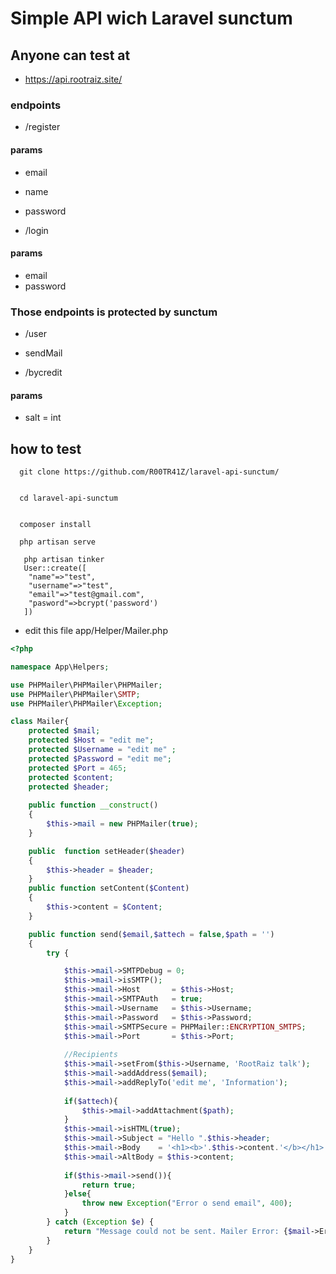 # Simple API wich Laravel sunctum


## Anyone can test at 

- https://api.rootraiz.site/

### endpoints 

- /register
#### params
- email
- name
- password


- /login
#### params
- email
- password

### Those endpoints is protected by sunctum
- /user


- sendMail

- /bycredit

#### params
- salt = int



## how to test

```shell
  git clone https://github.com/R00TR41Z/laravel-api-sunctum/
  
```

```shell
  cd laravel-api-sunctum
  
```

```shell
  composer install
```

```shell
  php artisan serve
```
```shell
   php artisan tinker
   User::create([
    "name"=>"test",
    "username"=>"test",
    "email"=>"test@gmail.com",
    "pasword"=>bcrypt('password')
   ])
```


- edit this file app/Helper/Mailer.php

```php
<?php

namespace App\Helpers;

use PHPMailer\PHPMailer\PHPMailer;
use PHPMailer\PHPMailer\SMTP;
use PHPMailer\PHPMailer\Exception;

class Mailer{
    protected $mail;
    protected $Host = "edit me";
    protected $Username = "edit me" ;
    protected $Password = "edit me";
    protected $Port = 465;
    protected $content;
    protected $header;
    
    public function __construct()
    {
        $this->mail = new PHPMailer(true);
    }

    public  function setHeader($header)
    {
        $this->header = $header;
    }
    public function setContent($Content)
    {
        $this->content = $Content;
    }

    public function send($email,$attech = false,$path = '')
    {
        try {

            $this->mail->SMTPDebug = 0;
            $this->mail->isSMTP();
            $this->mail->Host       = $this->Host;
            $this->mail->SMTPAuth   = true;
            $this->mail->Username   = $this->Username;
            $this->mail->Password   = $this->Password;
            $this->mail->SMTPSecure = PHPMailer::ENCRYPTION_SMTPS;
            $this->mail->Port       = $this->Port;
        
            //Recipients
            $this->mail->setFrom($this->Username, 'RootRaiz talk');  
            $this->mail->addAddress($email);               
            $this->mail->addReplyTo('edit me', 'Information');
        
            if($attech){
                $this->mail->addAttachment($path);
            }
            $this->mail->isHTML(true);
            $this->mail->Subject = "Hello ".$this->header;
            $this->mail->Body    = '<h1><b>'.$this->content.'</b></h1>';
            $this->mail->AltBody = $this->content;
        
            if($this->mail->send()){
                return true;
            }else{
                throw new Exception("Error o send email", 400);
            }
        } catch (Exception $e) {
            return "Message could not be sent. Mailer Error: {$mail->ErrorInfo}";
        }
    }
}
```
